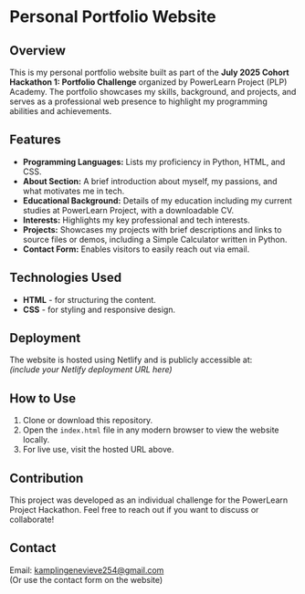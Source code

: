 # Personal Portfolio Website

## Overview  
This is my personal portfolio website built as part of the **July 2025 Cohort Hackathon 1: Portfolio Challenge** organized by PowerLearn Project (PLP) Academy. The portfolio showcases my skills, background, and projects, and serves as a professional web presence to highlight my programming abilities and achievements.

## Features  
- **Programming Languages:** Lists my proficiency in Python, HTML, and CSS.  
- **About Section:** A brief introduction about myself, my passions, and what motivates me in tech.  
- **Educational Background:** Details of my education including my current studies at PowerLearn Project, with a downloadable CV.  
- **Interests:** Highlights my key professional and tech interests.  
- **Projects:** Showcases my projects with brief descriptions and links to source files or demos, including a Simple Calculator written in Python.  
- **Contact Form:** Enables visitors to easily reach out via email.

## Technologies Used  
- **HTML** - for structuring the content.  
- **CSS** - for styling and responsive design.

## Deployment  
The website is hosted using Netlify and is publicly accessible at:  
*(include your Netlify deployment URL here)*

## How to Use  
1. Clone or download this repository.  
2. Open the `index.html` file in any modern browser to view the website locally.  
3. For live use, visit the hosted URL above.

## Contribution  
This project was developed as an individual challenge for the PowerLearn Project Hackathon. Feel free to reach out if you want to discuss or collaborate!

## Contact  
Email: kamplingenevieve254@gmail.com  
(Or use the contact form on the website)

